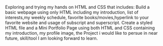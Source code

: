 Exploring and trying my hands on HTML and CSS that includes:
Build a basic webpage using only HTML including my introduction, list of interests,my weekly schedule, favorite books/movies,hyperlink to your favorite website and usage of  subscript and superscript.
Create a styled HTML file and a Mini Portfolio Page using both HTML and CSS containing my introduction, my profile image, the Project i would like to persue in near future, skill/tool I am looking forward to learn. 
